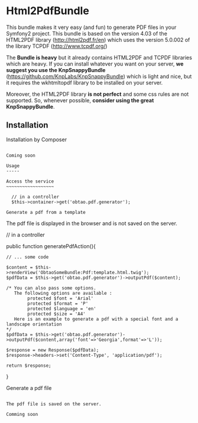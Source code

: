 Html2PdfBundle
==============

This bundle makes it very easy (and fun) to generate PDF files in your Symfony2 project.
This bundle is based on the version 4.03 of the HTML2PDF library (http://html2pdf.fr/en) which
uses the version 5.0.002 of the library TCPDF (http://www.tcpdf.org/)


The **Bundle is heavy** but it already contains HTML2PDF and TCPDF libraries which are heavy.
If you can install whatever you want on your server, **we suggest you use the KnpSnappyBundle**
(https://github.com/KnpLabs/KnpSnappyBundle) which is light and nice, but it requires the
wkhtmltopdf library to be installed on your server.

Moreover, the HTML2PDF library **is not perfect** and some css rules are not supported. So,
whenever possible, **consider using the great KnpSnappyBundle**.

Installation
------------

Installation by Composer
~~~~~~~~~~~~~~~~~~~~~~~~

Coming soon

Usage
-----

Access the service
~~~~~~~~~~~~~~~~~~

  // in a controller
  $this->container->get('obtao.pdf.generator');

Generate a pdf from a template
~~~~~~~~~~~~~~~~~~~~~~~~~~~~~~

The pdf file is displayed in the browser and is not saved on the server.

  // in a controller

  public function generatePdfAction(){

    // ... some code

    $content = $this->renderView('ObtaoSomeBundle:Pdf:template.html.twig');
    $pdfData = $this->get('obtao.pdf.generator')->outputPdf($content);

    /* You can also pass some options.
       The following options are available :
       		protected $font = 'Arial'
			protected $format = 'P'
			protected $language = 'en'
			protected $size = 'A4'
       Here is an example to generate a pdf with a special font and a landscape orientation
    */
    $pdfData = $this->get('obtao.pdf.generator')->outputPdf($content,array('font'=>'Georgia',format'=>'L'));
  
    $response = new Response($pdfData);
    $response->headers->set('Content-Type', 'application/pdf');
  
    return $response;
  }

Generate a pdf file
~~~~~~~~~~~~~~~~~~~

The pdf file is saved on the server.

Comming soon